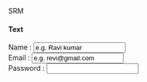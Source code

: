 <html>
  <head>
    SRM
  </head>
  <body>
    <from>
      <h4> Text</h4>
      Name : <input type = "text" name = "user_name" size = "20"value ="e.g. Ravi kumar" maxlength = "20">
      <br/>
      Email : <input type = "text" email = "email_id" size = "20" value = "e.g. revi@gmail.com" maxlength = "20"> 
      <br/>
    Password : <input type = "Password" name = "user_pass"> 
    <br/>
    </from>
  </body>
  </html>
